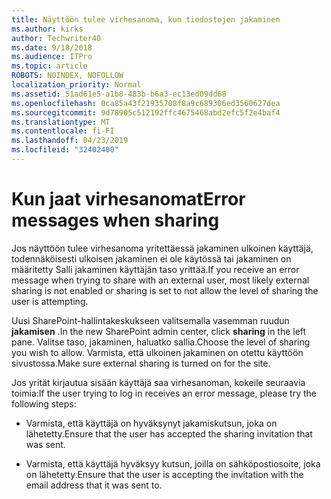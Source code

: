 ```yaml
---
title: Näyttöön tulee virhesanoma, kun tiedostojen jakaminen
ms.author: kirks
author: Techwriter40
ms.date: 9/18/2018
ms.audience: ITPro
ms.topic: article
ROBOTS: NOINDEX, NOFOLLOW
localization_priority: Normal
ms.assetid: 51ad61e5-a1b8-483b-b6a3-ec13ed09dd68
ms.openlocfilehash: 0ca85a43f21935708f8a9c689306ed3560627dea
ms.sourcegitcommit: 9d78905c512192ffc4675468abd2efc5f2e4baf4
ms.translationtype: MT
ms.contentlocale: fi-FI
ms.lasthandoff: 04/23/2019
ms.locfileid: "32402400"
---
```

# <a name="error-messages-when-sharing"></a><span data-ttu-id="d9262-102">Kun jaat virhesanomat</span><span class="sxs-lookup"><span data-stu-id="d9262-102">Error messages when sharing</span></span>

<span data-ttu-id="d9262-103">Jos näyttöön tulee virhesanoma yritettäessä jakaminen ulkoinen käyttäjä, todennäköisesti ulkoisen jakaminen ei ole käytössä tai jakaminen on määritetty Salli jakaminen käyttäjän taso yrittää.</span><span class="sxs-lookup"><span data-stu-id="d9262-103">If you receive an error message when trying to share with an external user, most likely external sharing is not enabled or sharing is set to not allow the level of sharing the user is attempting.</span></span>
  
<span data-ttu-id="d9262-104">Uusi SharePoint-hallintakeskukseen valitsemalla vasemman ruudun **jakamisen** .</span><span class="sxs-lookup"><span data-stu-id="d9262-104">In the  new SharePoint admin center, click **sharing** in the left pane.</span></span> <span data-ttu-id="d9262-105">Valitse taso, jakaminen, haluatko sallia.</span><span class="sxs-lookup"><span data-stu-id="d9262-105">Choose the level of sharing you wish to allow.</span></span> <span data-ttu-id="d9262-106">Varmista, että ulkoinen jakaminen on otettu käyttöön sivustossa.</span><span class="sxs-lookup"><span data-stu-id="d9262-106">Make sure external sharing is turned on for the site.</span></span> 
  
<span data-ttu-id="d9262-107">Jos yrität kirjautua sisään käyttäjä saa virhesanoman, kokeile seuraavia toimia:</span><span class="sxs-lookup"><span data-stu-id="d9262-107">If the user trying to log in receives an error message, please try the following steps:</span></span>
  
- <span data-ttu-id="d9262-108">Varmista, että käyttäjä on hyväksynyt jakamiskutsun, joka on lähetetty.</span><span class="sxs-lookup"><span data-stu-id="d9262-108">Ensure that the user has accepted the sharing invitation that was sent.</span></span>
    
- <span data-ttu-id="d9262-109">Varmista, että käyttäjä hyväksyy kutsun, joilla on sähköpostiosoite, joka on lähetetty.</span><span class="sxs-lookup"><span data-stu-id="d9262-109">Ensure that the user is accepting the invitation with the email address that it was sent to.</span></span>
    

